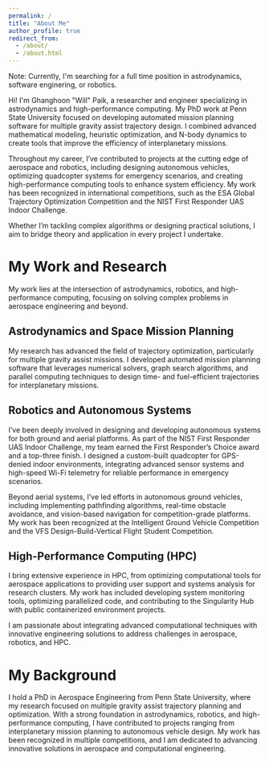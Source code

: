 ```yaml
---
permalink: /
title: "About Me"
author_profile: true
redirect_from: 
  - /about/
  - /about.html
---
```


Note: Currently, I'm searching for a full time position in astrodynamics, software enginering, or robotics.

Hi! I'm Ghanghoon "Will" Paik, a researcher and engineer specializing in astrodynamics and high-performance computing. My PhD work at Penn State University focused on developing automated mission planning software for multiple gravity assist trajectory design. I combined advanced mathematical modeling, heuristic optimization, and N-body dynamics to create tools that improve the efficiency of interplanetary missions.

Throughout my career, I’ve contributed to projects at the cutting edge of aerospace and robotics, including designing autonomous vehicles, optimizing quadcopter systems for emergency scenarios, and creating high-performance computing tools to enhance system efficiency. My work has been recognized in international competitions, such as the ESA Global Trajectory Optimization Competition and the NIST First Responder UAS Indoor Challenge.

Whether I’m tackling complex algorithms or designing practical solutions, I aim to bridge theory and application in every project I undertake.


My Work and Research
======

My work lies at the intersection of astrodynamics, robotics, and high-performance computing, focusing on solving complex problems in aerospace engineering and beyond.

Astrodynamics and Space Mission Planning
-----
My research has advanced the field of trajectory optimization, particularly for multiple gravity assist missions. I developed automated mission planning software that leverages numerical solvers, graph search algorithms, and parallel computing techniques to design time- and fuel-efficient trajectories for interplanetary missions.

Robotics and Autonomous Systems
-----
I’ve been deeply involved in designing and developing autonomous systems for both ground and aerial platforms. As part of the NIST First Responder UAS Indoor Challenge, my team earned the First Responder’s Choice award and a top-three finish. I designed a custom-built quadcopter for GPS-denied indoor environments, integrating advanced sensor systems and high-speed Wi-Fi telemetry for reliable performance in emergency scenarios.

Beyond aerial systems, I’ve led efforts in autonomous ground vehicles, including implementing pathfinding algorithms, real-time obstacle avoidance, and vision-based navigation for competition-grade platforms. My work has been recognized at the Intelligent Ground Vehicle Competition and the VFS Design-Build-Vertical Flight Student Competition.

High-Performance Computing (HPC)
-----
I bring extensive experience in HPC, from optimizing computational tools for aerospace applications to providing user support and systems analysis for research clusters. My work has included developing system monitoring tools, optimizing parallelized code, and contributing to the Singularity Hub with public containerized environment projects.

I am passionate about integrating advanced computational techniques with innovative engineering solutions to address challenges in aerospace, robotics, and HPC.

My Background
======
I hold a PhD in Aerospace Engineering from Penn State University, where my research focused on multiple gravity assist trajectory planning and optimization. With a strong foundation in astrodynamics, robotics, and high-performance computing, I have contributed to projects ranging from interplanetary mission planning to autonomous vehicle design. My work has been recognized in multiple competitions, and I am dedicated to advancing innovative solutions in aerospace and computational engineering.
